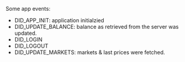 Some app events:

* DID_APP_INIT:         application initialzied
* DID_UPDATE_BALANCE:   balance as retrieved from the server was updated.
* DID_LOGIN
* DID_LOGOUT
* DID_UPDATE_MARKETS:   markets & last prices were fetched.
